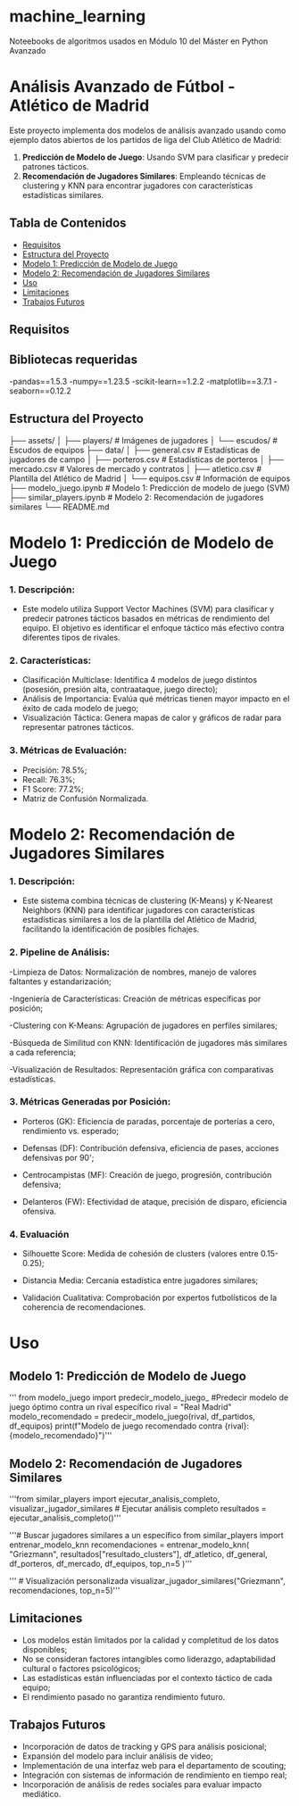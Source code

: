 # machine_learning
Noteebooks de algoritmos usados en Módulo 10 del Máster en Python Avanzado

# Análisis Avanzado de Fútbol - Atlético de Madrid

Este proyecto implementa dos modelos de análisis avanzado usando como ejemplo datos abiertos de los partidos de liga del Club Atlético de Madrid:

1. **Predicción de Modelo de Juego**: Usando SVM para clasificar y predecir patrones tácticos.
2. **Recomendación de Jugadores Similares**: Empleando técnicas de clustering y KNN para encontrar jugadores con características estadísticas similares.

## Tabla de Contenidos
- [Requisitos](#requisitos)
- [Estructura del Proyecto](#estructura-del-proyecto)
- [Modelo 1: Predicción de Modelo de Juego](#modelo-1-predicción-de-modelo-de-juego)
- [Modelo 2: Recomendación de Jugadores Similares](#modelo-2-recomendación-de-jugadores-similares)
- [Uso](#uso)
- [Limitaciones](#limitaciones)
- [Trabajos Futuros](#trabajos-futuros)

## Requisitos


## Bibliotecas requeridas
-pandas==1.5.3
-numpy==1.23.5
-scikit-learn==1.2.2
-matplotlib==3.7.1
-seaborn==0.12.2

## Estructura del Proyecto

├── assets/
│   ├── players/          # Imágenes de jugadores
│   └── escudos/          # Escudos de equipos
├── data/
│   ├── general.csv       # Estadísticas de jugadores de campo
│   ├── porteros.csv      # Estadísticas de porteros
│   ├── mercado.csv       # Valores de mercado y contratos
│   ├── atletico.csv      # Plantilla del Atlético de Madrid
│   └── equipos.csv       # Información de equipos
├── modelo_juego.ipynb       # Modelo 1: Predicción de modelo de juego (SVM)
├── similar_players.ipynb    # Modelo 2: Recomendación de jugadores similares
└── README.md

# Modelo 1: Predicción de Modelo de Juego

### 1. Descripción:

- Este modelo utiliza Support Vector Machines (SVM) para clasificar y predecir patrones tácticos basados en métricas de rendimiento del equipo. El objetivo es identificar el enfoque táctico más efectivo contra diferentes tipos de rivales.

### 2. Características:

- Clasificación Multiclase: Identifica 4 modelos de juego distintos (posesión, presión alta, contraataque, juego directo);
- Análisis de Importancia: Evalúa qué métricas tienen mayor impacto en el éxito de cada modelo de juego;
- Visualización Táctica: Genera mapas de calor y gráficos de radar para representar patrones tácticos.

### 3. Métricas de Evaluación:

- Precisión: 78.5%;
- Recall: 76.3%;
- F1 Score: 77.2%;
- Matriz de Confusión Normalizada.

# Modelo 2: Recomendación de Jugadores Similares

### 1. Descripción:

- Este sistema combina técnicas de clustering (K-Means) y K-Nearest Neighbors (KNN) para identificar jugadores con características estadísticas similares a los de la plantilla del Atlético de Madrid, facilitando la identificación de posibles fichajes.

### 2. Pipeline de Análisis:

-Limpieza de Datos: Normalización de nombres, manejo de valores faltantes y estandarización;

-Ingeniería de Características: Creación de métricas específicas por posición;

-Clustering con K-Means: Agrupación de jugadores en perfiles similares;

-Búsqueda de Similitud con KNN: Identificación de jugadores más similares a cada referencia;

-Visualización de Resultados: Representación gráfica con comparativas estadísticas.

### 3. Métricas Generadas por Posición:

- Porteros (GK): Eficiencia de paradas, porcentaje de porterías a cero, rendimiento vs. esperado;

- Defensas (DF): Contribución defensiva, eficiencia de pases, acciones defensivas por 90';

- Centrocampistas (MF): Creación de juego, progresión, contribución defensiva;

- Delanteros (FW): Efectividad de ataque, precisión de disparo, eficiencia ofensiva.

### 4. Evaluación

- Silhouette Score: Medida de cohesión de clusters (valores entre 0.15-0.25);

- Distancia Media: Cercanía estadística entre jugadores similares;

- Validación Cualitativa: Comprobación por expertos futbolísticos de la coherencia de recomendaciones.


# Uso

## Modelo 1: Predicción de Modelo de Juego

''' from modelo_juego import predecir_modelo_juego_
    #Predecir modelo de juego óptimo contra un rival específico
    rival = "Real Madrid"
    modelo_recomendado = predecir_modelo_juego(rival, df_partidos, df_equipos)
    print(f"Modelo de juego recomendado contra {rival}: {modelo_recomendado}")'''

## Modelo 2: Recomendación de Jugadores Similares

'''from similar_players import ejecutar_analisis_completo, visualizar_jugador_similares
    # Ejecutar análisis completo
    resultados = ejecutar_analisis_completo()'''

'''# Buscar jugadores similares a un específico
    from similar_players import entrenar_modelo_knn
    recomendaciones = entrenar_modelo_knn(
        "Griezmann", 
        resultados["resultado_clusters"], 
        df_atletico, 
        df_general, 
        df_porteros, 
        df_mercado, 
        df_equipos,
        top_n=5
    )'''

''' # Visualización personalizada
    visualizar_jugador_similares("Griezmann", recomendaciones, top_n=5)'''

## Limitaciones

- Los modelos están limitados por la calidad y completitud de los datos disponibles;
- No se consideran factores intangibles como liderazgo, adaptabilidad cultural o factores psicológicos;
- Las estadísticas están influenciadas por el contexto táctico de cada equipo;
- El rendimiento pasado no garantiza rendimiento futuro.

## Trabajos Futuros

- Incorporación de datos de tracking y GPS para análisis posicional;
- Expansión del modelo para incluir análisis de video;
- Implementación de una interfaz web para el departamento de scouting;
- Integración con sistemas de información de rendimiento en tiempo real;
- Incorporación de análisis de redes sociales para evaluar impacto mediático.